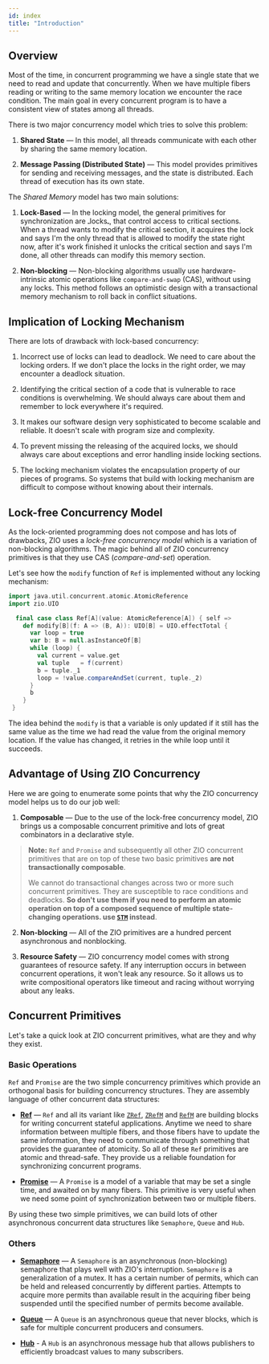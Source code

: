 ```yaml
---
id: index
title: "Introduction"
---
```


## Overview

Most of the time, in concurrent programming we have a single state that we need to read and update that concurrently. When we have multiple fibers reading or writing to the same memory location we encounter the race condition. The main goal in every concurrent program is to have a consistent view of states among all threads.

There is two major concurrency model which tries to solve this problem:

1. **Shared State** — In this model, all threads communicate with each other by sharing the same memory location.

2. **Message Passing (Distributed State)** — This model provides primitives for sending and receiving messages, and the state is distributed. Each thread of execution has its own state. 

The _Shared Memory_ model has two main solutions:

1. **Lock-Based** — In the locking model, the general primitives for synchronization are ـlocksـ, that control access to critical sections. When a thread wants to modify the critical section, it acquires the lock and says I'm the only thread that is allowed to modify the state right now, after it's work finished it unlocks the critical section and says I'm done, all other threads can modify this memory section.

2. **Non-blocking** — Non-blocking algorithms usually use hardware-intrinsic atomic operations like `compare-and-swap` (CAS), without using any locks. This method follows an optimistic design with a transactional memory mechanism to roll back in conflict situations.

## Implication of Locking Mechanism

There are lots of drawback with lock-based concurrency:

1. Incorrect use of locks can lead to deadlock. We need to care about the locking orders. If we don't place the locks in the right order, we may encounter a deadlock situation.

2. Identifying the critical section of a code that is vulnerable to race conditions is overwhelming. We should always care about them and remember to lock everywhere it's required.

3. It makes our software design very sophisticated to become scalable and reliable. It doesn't scale with program size and complexity.

4. To prevent missing the releasing of the acquired locks, we should always care about exceptions and error handling inside locking sections. 

5. The locking mechanism violates the encapsulation property of our pieces of programs. So systems that build with locking mechanism are difficult to compose without knowing about their internals.

## Lock-free Concurrency Model

As the lock-oriented programming does not compose and has lots of drawbacks, ZIO uses a _lock-free concurrency model_ which is a variation of non-blocking algorithms. The magic behind all of ZIO concurrency primitives is that they use CAS (_compare-and-set_) operation. 

Let's see how the `modify` function of `Ref` is implemented without any locking mechanism:

```scala mdoc
import java.util.concurrent.atomic.AtomicReference
import zio.UIO
```

```scala mdoc:silent
  final case class Ref[A](value: AtomicReference[A]) { self =>
    def modify[B](f: A => (B, A)): UIO[B] = UIO.effectTotal {
      var loop = true
      var b: B = null.asInstanceOf[B]
      while (loop) {
        val current = value.get
        val tuple   = f(current)
        b = tuple._1
        loop = !value.compareAndSet(current, tuple._2)
      }
      b
    }
 }
```

The idea behind the `modify` is that a variable is only updated if it still has the same value as the time we had read the value from the original memory location. If the value has changed, it retries in the while loop until it succeeds. 

## Advantage of Using ZIO Concurrency

Here we are going to enumerate some points that why the ZIO concurrency model helps us to do our job well:

1. **Composable** — Due to the use of the lock-free concurrency model, ZIO brings us a composable concurrent primitive and lots of great combinators in a declarative style.

> **Note:** `Ref` and `Promise` and subsequently all other ZIO concurrent primitives that are on top of these two basic primitives **are not transactionally composable**.
>
> We cannot do transactional changes across two or more such concurrent primitives. They are susceptible to race conditions and deadlocks. **So don't use them if you need to perform an atomic operation on top of a composed sequence of multiple state-changing operations. use [`STM`](../stm/index.md) instead**. 

2. **Non-blocking** — All of the ZIO primitives are a hundred percent asynchronous and nonblocking.

3. **Resource Safety** — ZIO concurrency model comes with strong guarantees of resource safety. If any interruption occurs in between concurrent operations, it won't leak any resource. So it allows us to write compositional operators like timeout and racing without worrying about any leaks.

## Concurrent Primitives

Let's take a quick look at ZIO concurrent primitives, what are they and why they exist.

### Basic Operations

`Ref` and `Promise` are the two simple concurrency primitives which provide an orthogonal basis for building concurrency structures. They are assembly language of other concurrent data structures:

- **[Ref](ref.md)** — `Ref` and all its variant like [`ZRef`](zref.md), [`ZRefM`](zrefm.md) and [`RefM`](refm.md) are building blocks for writing concurrent stateful applications. Anytime we need to share information between multiple fibers, and those fibers have to update the same information, they need to communicate through something that provides the guarantee of atomicity. So all of these `Ref` primitives are atomic and thread-safe. They provide us a reliable foundation for synchronizing concurrent programs.

- **[Promise](promise.md)** — A `Promise` is a model of a variable that may be set a single time, and awaited on by many fibers. This primitive is very useful when we need some point of synchronization between two or multiple fibers.

By using these two simple primitives, we can build lots of other asynchronous concurrent data structures like `Semaphore`, `Queue` and `Hub`.

### Others

- **[Semaphore](semaphore.md)** — A `Semaphore` is an asynchronous (non-blocking) semaphore that plays well with ZIO's interruption. `Semaphore` is a generalization of a mutex. It has a certain number of permits, which can be held and released concurrently by different parties. Attempts to acquire more permits than available result in the acquiring fiber being suspended until the specified number of permits become available.

- **[Queue](queue.md)** — A `Queue` is an asynchronous queue that never blocks, which is safe for multiple concurrent producers and consumers.

- **[Hub](hub.md)** - A `Hub` is an asynchronous message hub that allows publishers to efficiently broadcast values to many subscribers.
  